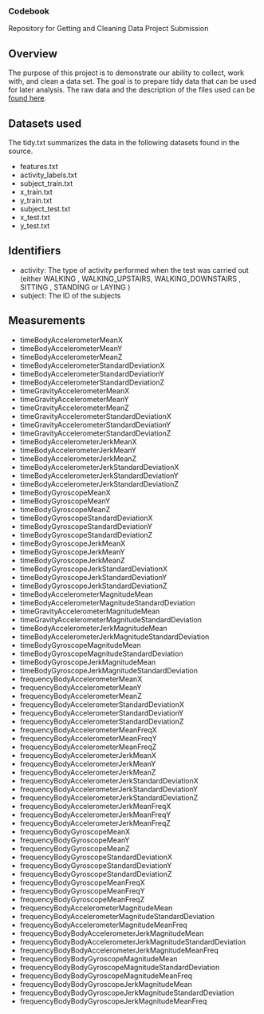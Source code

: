 ### Codebook

Repository for Getting and Cleaning Data Project Submission

## Overview

The purpose of this project is to demonstrate our ability to collect, work with, and clean a data set. The goal is to prepare tidy data that can be used for later analysis. The raw data and the description of the files used can be [found here](http://archive.ics.uci.edu/ml/datasets/Human+Activity+Recognition+Using+Smartphones).

## Datasets used

The tidy.txt summarizes the data in the following datasets found in the source.

* features.txt
* activity_labels.txt
* subject_train.txt
* x_train.txt
* y_train.txt
* subject_test.txt
* x_test.txt
* y_test.txt

## Identifiers

* activity: The type of activity performed when the test was carried out (either WALKING
, WALKING_UPSTAIRS, WALKING_DOWNSTAIRS
, SITTING
, STANDING
 or LAYING
)
* subject: The ID of the subjects

## Measurements
* timeBodyAccelerometerMeanX
* timeBodyAccelerometerMeanY
* timeBodyAccelerometerMeanZ
* timeBodyAccelerometerStandardDeviationX
* timeBodyAccelerometerStandardDeviationY
* timeBodyAccelerometerStandardDeviationZ
* timeGravityAccelerometerMeanX
* timeGravityAccelerometerMeanY
* timeGravityAccelerometerMeanZ
* timeGravityAccelerometerStandardDeviationX
* timeGravityAccelerometerStandardDeviationY
* timeGravityAccelerometerStandardDeviationZ
* timeBodyAccelerometerJerkMeanX
* timeBodyAccelerometerJerkMeanY
* timeBodyAccelerometerJerkMeanZ
* timeBodyAccelerometerJerkStandardDeviationX
* timeBodyAccelerometerJerkStandardDeviationY
* timeBodyAccelerometerJerkStandardDeviationZ
* timeBodyGyroscopeMeanX
* timeBodyGyroscopeMeanY
* timeBodyGyroscopeMeanZ
* timeBodyGyroscopeStandardDeviationX
* timeBodyGyroscopeStandardDeviationY
* timeBodyGyroscopeStandardDeviationZ
* timeBodyGyroscopeJerkMeanX
* timeBodyGyroscopeJerkMeanY
* timeBodyGyroscopeJerkMeanZ
* timeBodyGyroscopeJerkStandardDeviationX
* timeBodyGyroscopeJerkStandardDeviationY
* timeBodyGyroscopeJerkStandardDeviationZ
* timeBodyAccelerometerMagnitudeMean
* timeBodyAccelerometerMagnitudeStandardDeviation
* timeGravityAccelerometerMagnitudeMean
* timeGravityAccelerometerMagnitudeStandardDeviation
* timeBodyAccelerometerJerkMagnitudeMean
* timeBodyAccelerometerJerkMagnitudeStandardDeviation
* timeBodyGyroscopeMagnitudeMean
* timeBodyGyroscopeMagnitudeStandardDeviation
* timeBodyGyroscopeJerkMagnitudeMean
* timeBodyGyroscopeJerkMagnitudeStandardDeviation
* frequencyBodyAccelerometerMeanX
* frequencyBodyAccelerometerMeanY
* frequencyBodyAccelerometerMeanZ
* frequencyBodyAccelerometerStandardDeviationX
* frequencyBodyAccelerometerStandardDeviationY
* frequencyBodyAccelerometerStandardDeviationZ
* frequencyBodyAccelerometerMeanFreqX
* frequencyBodyAccelerometerMeanFreqY
* frequencyBodyAccelerometerMeanFreqZ
* frequencyBodyAccelerometerJerkMeanX
* frequencyBodyAccelerometerJerkMeanY
* frequencyBodyAccelerometerJerkMeanZ
* frequencyBodyAccelerometerJerkStandardDeviationX
* frequencyBodyAccelerometerJerkStandardDeviationY
* frequencyBodyAccelerometerJerkStandardDeviationZ
* frequencyBodyAccelerometerJerkMeanFreqX
* frequencyBodyAccelerometerJerkMeanFreqY
* frequencyBodyAccelerometerJerkMeanFreqZ
* frequencyBodyGyroscopeMeanX
* frequencyBodyGyroscopeMeanY
* frequencyBodyGyroscopeMeanZ
* frequencyBodyGyroscopeStandardDeviationX
* frequencyBodyGyroscopeStandardDeviationY
* frequencyBodyGyroscopeStandardDeviationZ
* frequencyBodyGyroscopeMeanFreqX
* frequencyBodyGyroscopeMeanFreqY
* frequencyBodyGyroscopeMeanFreqZ
* frequencyBodyAccelerometerMagnitudeMean
* frequencyBodyAccelerometerMagnitudeStandardDeviation
* frequencyBodyAccelerometerMagnitudeMeanFreq
* frequencyBodyBodyAccelerometerJerkMagnitudeMean
* frequencyBodyBodyAccelerometerJerkMagnitudeStandardDeviation
* frequencyBodyBodyAccelerometerJerkMagnitudeMeanFreq
* frequencyBodyBodyGyroscopeMagnitudeMean
* frequencyBodyBodyGyroscopeMagnitudeStandardDeviation
* frequencyBodyBodyGyroscopeMagnitudeMeanFreq
* frequencyBodyBodyGyroscopeJerkMagnitudeMean
* frequencyBodyBodyGyroscopeJerkMagnitudeStandardDeviation
* frequencyBodyBodyGyroscopeJerkMagnitudeMeanFreq



